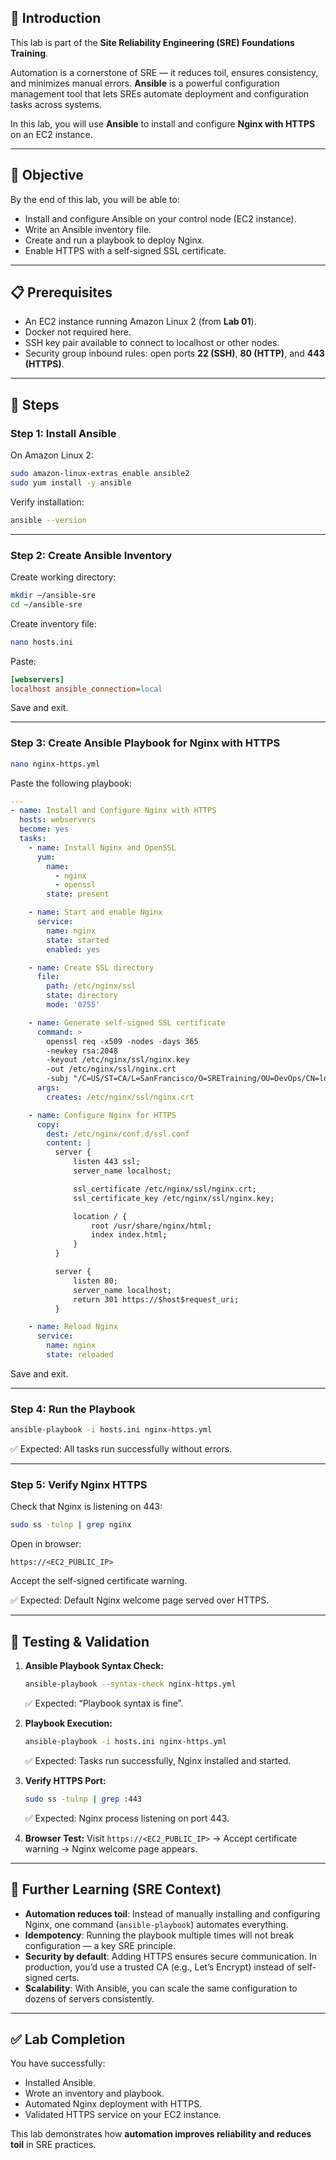 ## 📘 Introduction  
This lab is part of the **Site Reliability Engineering (SRE) Foundations Training**.  

Automation is a cornerstone of SRE — it reduces toil, ensures consistency, and minimizes manual errors. **Ansible** is a powerful configuration management tool that lets SREs automate deployment and configuration tasks across systems.  

In this lab, you will use **Ansible** to install and configure **Nginx with HTTPS** on an EC2 instance.  

---

## 🎯 Objective  
By the end of this lab, you will be able to:  
- Install and configure Ansible on your control node (EC2 instance).  
- Write an Ansible inventory file.  
- Create and run a playbook to deploy Nginx.  
- Enable HTTPS with a self-signed SSL certificate.  

---

## 📋 Prerequisites  
- An EC2 instance running Amazon Linux 2 (from **Lab 01**).  
- Docker not required here.  
- SSH key pair available to connect to localhost or other nodes.  
- Security group inbound rules: open ports **22 (SSH)**, **80 (HTTP)**, and **443 (HTTPS)**.  

---

## 🔨 Steps  

### Step 1: Install Ansible  
On Amazon Linux 2:  
```bash
sudo amazon-linux-extras enable ansible2
sudo yum install -y ansible
````

Verify installation:

```bash
ansible --version
```

---

### Step 2: Create Ansible Inventory

Create working directory:

```bash
mkdir ~/ansible-sre
cd ~/ansible-sre
```

Create inventory file:

```bash
nano hosts.ini
```

Paste:

```ini
[webservers]
localhost ansible_connection=local
```

Save and exit.

---

### Step 3: Create Ansible Playbook for Nginx with HTTPS

```bash
nano nginx-https.yml
```

Paste the following playbook:

```yaml
---
- name: Install and Configure Nginx with HTTPS
  hosts: webservers
  become: yes
  tasks:
    - name: Install Nginx and OpenSSL
      yum:
        name:
          - nginx
          - openssl
        state: present

    - name: Start and enable Nginx
      service:
        name: nginx
        state: started
        enabled: yes

    - name: Create SSL directory
      file:
        path: /etc/nginx/ssl
        state: directory
        mode: '0755'

    - name: Generate self-signed SSL certificate
      command: >
        openssl req -x509 -nodes -days 365
        -newkey rsa:2048
        -keyout /etc/nginx/ssl/nginx.key
        -out /etc/nginx/ssl/nginx.crt
        -subj "/C=US/ST=CA/L=SanFrancisco/O=SRETraining/OU=DevOps/CN=localhost"
      args:
        creates: /etc/nginx/ssl/nginx.crt

    - name: Configure Nginx for HTTPS
      copy:
        dest: /etc/nginx/conf.d/ssl.conf
        content: |
          server {
              listen 443 ssl;
              server_name localhost;

              ssl_certificate /etc/nginx/ssl/nginx.crt;
              ssl_certificate_key /etc/nginx/ssl/nginx.key;

              location / {
                  root /usr/share/nginx/html;
                  index index.html;
              }
          }

          server {
              listen 80;
              server_name localhost;
              return 301 https://$host$request_uri;
          }

    - name: Reload Nginx
      service:
        name: nginx
        state: reloaded
```

Save and exit.

---

### Step 4: Run the Playbook

```bash
ansible-playbook -i hosts.ini nginx-https.yml
```

✅ Expected: All tasks run successfully without errors.

---

### Step 5: Verify Nginx HTTPS

Check that Nginx is listening on 443:

```bash
sudo ss -tulnp | grep nginx
```

Open in browser:

```
https://<EC2_PUBLIC_IP>
```

Accept the self-signed certificate warning.

✅ Expected: Default Nginx welcome page served over HTTPS.

---

## 🧾 Testing & Validation

1. **Ansible Playbook Syntax Check:**

   ```bash
   ansible-playbook --syntax-check nginx-https.yml
   ```

   ✅ Expected: “Playbook syntax is fine”.

2. **Playbook Execution:**

   ```bash
   ansible-playbook -i hosts.ini nginx-https.yml
   ```

   ✅ Expected: Tasks run successfully, Nginx installed and started.

3. **Verify HTTPS Port:**

   ```bash
   sudo ss -tulnp | grep :443
   ```

   ✅ Expected: Nginx process listening on port 443.

4. **Browser Test:**
   Visit `https://<EC2_PUBLIC_IP>` → Accept certificate warning → Nginx welcome page appears.

---

## 📌 Further Learning (SRE Context)

* **Automation reduces toil**: Instead of manually installing and configuring Nginx, one command (`ansible-playbook`) automates everything.
* **Idempotency**: Running the playbook multiple times will not break configuration — a key SRE principle.
* **Security by default**: Adding HTTPS ensures secure communication. In production, you’d use a trusted CA (e.g., Let’s Encrypt) instead of self-signed certs.
* **Scalability**: With Ansible, you can scale the same configuration to dozens of servers consistently.

---

## ✅ Lab Completion

You have successfully:

* Installed Ansible.
* Wrote an inventory and playbook.
* Automated Nginx deployment with HTTPS.
* Validated HTTPS service on your EC2 instance.

This lab demonstrates how **automation improves reliability and reduces toil** in SRE practices.




